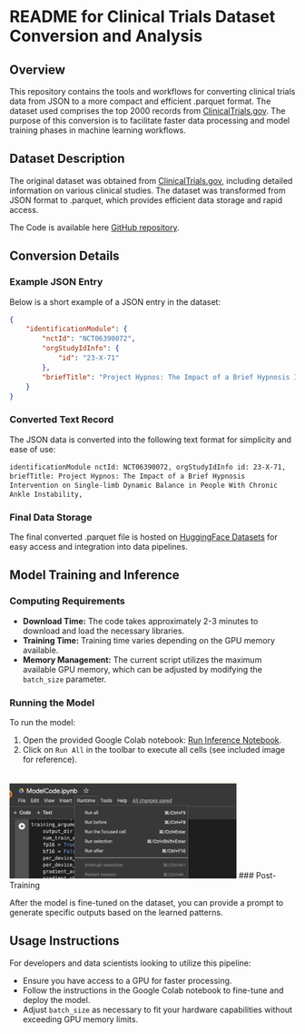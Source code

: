# README for Clinical Trials Dataset Conversion and Analysis

## Overview

This repository contains the tools and workflows for converting clinical trials data from JSON to a more compact and efficient .parquet format. The dataset used comprises the top 2000 records from [ClinicalTrials.gov](https://clinicaltrials.gov/search). The purpose of this conversion is to facilitate faster data processing and model training phases in machine learning workflows.

## Dataset Description

The original dataset was obtained from [ClinicalTrials.gov](https://clinicaltrials.gov/search), including detailed information on various clinical studies. The dataset was transformed from JSON format to .parquet, which provides efficient data storage and rapid access.

The Code is available here [GitHub repository](https://github.com/sanchit339/Raykor).

## Conversion Details

### Example JSON Entry

Below is a short example of a JSON entry in the dataset:
```json
{
    "identificationModule": {
        "nctId": "NCT06390072",
        "orgStudyIdInfo": {
            "id": "23-X-71"
        },
        "briefTitle": "Project Hypnos: The Impact of a Brief Hypnosis Intervention on Single-limb Dynamic Balance in People With Chronic Ankle Instability"
    }
}
```

### Converted Text Record

The JSON data is converted into the following text format for simplicity and ease of use:
```
identificationModule nctId: NCT06390072, orgStudyIdInfo id: 23-X-71, briefTitle: Project Hypnos: The Impact of a Brief Hypnosis Intervention on Single-limb Dynamic Balance in People With Chronic Ankle Instability,
```

### Final Data Storage

The final converted .parquet file is hosted on [HuggingFace Datasets](https://huggingface.co/datasets/hackint0sh/small-data) for easy access and integration into data pipelines.

## Model Training and Inference

### Computing Requirements

- **Download Time:** The code takes approximately 2-3 minutes to download and load the necessary libraries.
- **Training Time:** Training time varies depending on the GPU memory available.
- **Memory Management:** The current script utilizes the maximum available GPU memory, which can be adjusted by modifying the `batch_size` parameter.

### Running the Model

To run the model:
1. Open the provided Google Colab notebook: [Run Inference Notebook](https://colab.research.google.com/drive/1Bnzy_lzENKtJBWWia7qsbnolLLQ0ec6U?usp=sharing).
2. Click on `Run All` in the toolbar to execute all cells (see included image for reference).
<br>
<img src="./Assets/RunAll.jpg" alt="Run All Steps" width="400"/>
### Post-Training

After the model is fine-tuned on the dataset, you can provide a prompt to generate specific outputs based on the learned patterns.

## Usage Instructions

For developers and data scientists looking to utilize this pipeline:
- Ensure you have access to a GPU for faster processing.
- Follow the instructions in the Google Colab notebook to fine-tune and deploy the model.
- Adjust `batch_size` as necessary to fit your hardware capabilities without exceeding GPU memory limits.
